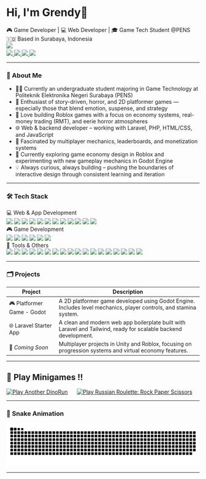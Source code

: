<h1 >Hi, I'm Grendy👋</h1>
<p >
  🎮 Game Developer | 💻 Web Developer | 🎓 Game Tech Student @PENS 🇮🇩 Based in Surabaya, Indonesia
</p>
<style>
  p {
    list-style-type: none;
    margin: 0;
    padding: 0;
  }
</style>


  <img src="https://media.giphy.com/media/v1.Y2lkPWVjZjA1ZTQ3NGZtOHhibzN4OG16enhzeWNoMHZ1YmVoM3NqcmZ0ejhmb2wydXJhcCZlcD12MV9naWZzX3JlbGF0ZWQmY3Q9Zw/aNqEFrYVnsS52/giphy.gif" width="660" />
<p>
  <a href="https://x.com/grendypangestu">
    <img src="https://img.shields.io/badge/twitter-%231DA1F2.svg?&style=for-the-badge&logo=X&logoColor=white" height="30" />
  </a>
  <a href="https://www.linkedin.com/in/grendyadityapangestu">
    <img src="https://img.shields.io/badge/linkedin-%230077B5.svg?&style=for-the-badge&logo=linkedin&logoColor=white" height="30" />
  </a>
  <a href="https://instagram.com/grendypangestu">
    <img src="https://img.shields.io/badge/instagram-%23E4405F.svg?&style=for-the-badge&logo=instagram&logoColor=white" height="30" />
  </a>
  <a href="mailto:grendyadityapangestu@gmail.com">
    <img src="https://img.shields.io/badge/email-D14836?style=for-the-badge&logo=gmail&logoColor=white" height="30"/>
  </a>
</p>



---

### 🧠 About Me

- 👨‍🎓 Currently an undergraduate student majoring in Game Technology at Politeknik Elektronika Negeri Surabaya (PENS)

- 👻 Enthusiast of story-driven, horror, and 2D platformer games — especially those that blend emotion, suspense, and strategy

- 🧱 Love building Roblox games with a focus on economy systems, real-money trading (RMT), and eerie horror atmospheres

- 🌐 Web & backend developer – working with Laravel, PHP, HTML/CSS, and JavaScript

- 🧠 Fascinated by multiplayer mechanics, leaderboards, and monetization systems

- 🚀 Currently exploring game economy design in Roblox and experimenting with new gameplay mechanics in Godot Engine

- 💡 Always curious, always building – pushing the boundaries of interactive design through consistent learning and iteration

---

### 🛠️ Tech Stack

💻 Web & App Development  

<p align="left"> <img src="https://img.shields.io/badge/Laravel-FF2D20?style=for-the-badge&logo=laravel&logoColor=white" height="30"/> <img src="https://img.shields.io/badge/PHP-777BB4?style=for-the-badge&logo=php&logoColor=white" height="30"/> <img src="https://img.shields.io/badge/HTML5-E34F26?style=for-the-badge&logo=html5&logoColor=white" height="30"/> <img src="https://img.shields.io/badge/CSS3-1572B6?style=for-the-badge&logo=css3&logoColor=white" height="30"/> <img src="https://img.shields.io/badge/JavaScript-F7DF1E?style=for-the-badge&logo=javascript&logoColor=black" height="30"/> <img src="https://img.shields.io/badge/Vue.js-4FC08D?style=for-the-badge&logo=vue.js&logoColor=white" height="30"/> <img src="https://img.shields.io/badge/React%20Native-61DAFB?style=for-the-badge&logo=react&logoColor=black" height="30"/> <img src="https://img.shields.io/badge/TailwindCSS-38B2AC?style=for-the-badge&logo=tailwind-css&logoColor=white" height="30"/> <img src="https://img.shields.io/badge/Bootstrap-563D7C?style=for-the-badge&logo=bootstrap&logoColor=white" height="30"/> <img src="https://img.shields.io/badge/MySQL-4479A1?style=for-the-badge&logo=mysql&logoColor=white" height="30"/> <img src="https://img.shields.io/badge/PostgreSQL-336791?style=for-the-badge&logo=postgresql&logoColor=white" height="30"/> <img src="https://img.shields.io/badge/SQL%20Server-CC2927?style=for-the-badge&logo=microsoftsqlserver&logoColor=white" height="30"/> </p>

🎮 Game Development  

<p align="left"> <img src="https://img.shields.io/badge/Unity-000000?style=for-the-badge&logo=unity&logoColor=white" height="30"/> <img src="https://img.shields.io/badge/Godot-478CBF?style=for-the-badge&logo=godot-engine&logoColor=white" height="30"/> <img src="https://img.shields.io/badge/Roblox-000000?style=for-the-badge&logo=roblox&logoColor=white" height="30"/> <img src="https://img.shields.io/badge/C%23-239120?style=for-the-badge&logo=c-sharp&logoColor=white" height="30"/> <img src="https://img.shields.io/badge/Lua-000080?style=for-the-badge&logo=lua&logoColor=white" height="30"/> <img src="https://img.shields.io/badge/GDScript-478CBF?style=for-the-badge&logo=godot-engine&logoColor=white" height="30"/> </p>

🧰 Tools & Others  

<p align="left"> <!-- Version Control & Code Editors --> <img src="https://img.shields.io/badge/Git-F05032?style=for-the-badge&logo=git&logoColor=white" height="30"/> <img src="https://img.shields.io/badge/GitHub-181717?style=for-the-badge&logo=github&logoColor=white" height="30"/> <img src="https://img.shields.io/badge/GitLab-FC6D26?style=for-the-badge&logo=gitlab&logoColor=white" height="30"/> <img src="https://img.shields.io/badge/VS%20Code-007ACC?style=for-the-badge&logo=visual-studio-code&logoColor=white" height="30"/> <img src="https://img.shields.io/badge/Visual%20Studio-5C2D91?style=for-the-badge&logo=visual-studio&logoColor=white" height="30"/> <!-- Dev Tools --> <img src="https://img.shields.io/badge/Docker-2496ED?style=for-the-badge&logo=docker&logoColor=white" height="30"/> <img src="https://img.shields.io/badge/Postman-FF6C37?style=for-the-badge&logo=postman&logoColor=white" height="30"/> <img src="https://img.shields.io/badge/XAMPP-FB7A24?style=for-the-badge&logo=xampp&logoColor=white" height="30"/> <img src="https://img.shields.io/badge/Firebase-FFCA28?style=for-the-badge&logo=firebase&logoColor=black" height="30"/>  <img src="https://img.shields.io/badge/Unity%20Hub-000000?style=for-the-badge&logo=unity&logoColor=white" height="30"/> <!-- UI/UX & Design --> <img src="https://img.shields.io/badge/Figma-F24E1E?style=for-the-badge&logo=figma&logoColor=white" height="30"/>  <img src="https://img.shields.io/badge/Canva-00C4CC?style=for-the-badge&logo=canva&logoColor=white" height="30"/> <!-- Communication & Productivity -->  <img src="https://img.shields.io/badge/Discord-5865F2?style=for-the-badge&logo=discord&logoColor=white" height="30"/> <img src="https://img.shields.io/badge/Zoom-2D8CFF?style=for-the-badge&logo=zoom&logoColor=white" height="30"/> <img src="https://img.shields.io/badge/Notion-000000?style=for-the-badge&logo=notion&logoColor=white" height="30"/> <img src="https://img.shields.io/badge/Trello-0052CC?style=for-the-badge&logo=trello&logoColor=white" height="30"/><!-- Remote & Utilities --> <img src="https://img.shields.io/badge/AnyDesk-EF443B?style=for-the-badge&logo=anydesk&logoColor=white" height="30"/> <img src="https://img.shields.io/badge/TeamViewer-0E8EE9?style=for-the-badge&logo=teamviewer&logoColor=white" height="30"/> </p>


---

### 🗂️ Projects

| Project | Description |
|--------|-------------|
| 🎮 Platformer Game - Godot | A 2D platformer game developed using Godot Engine. Includes level mechanics, player controls, and stamina system. |
| 🌐 Laravel Starter App| A clean and modern web app boilerplate built with Laravel and Tailwind, ready for scalable backend development. |
| 🚧 *Coming Soon* | Multiplayer projects in Unity and Roblox, focusing on progression systems and virtual economy features. |



---

## 🎲 Play Minigames !!

<p align="center">

[![Play Another DinoRun](https://img.shields.io/badge/Play%20Another%20DinoRun-blue?style=for-the-badge)](https://grendyaditya.github.io/another-dinorun) &nbsp;&nbsp;&nbsp;&nbsp; [![Play Russian Roulette: Rock Paper Scissors](https://img.shields.io/badge/Play%20Russian%20Roulette%3A%20Rock%20Paper%20Scissors-blue?style=for-the-badge)](https://grendyaditya.github.io/rock-paper-scissors)

</p>


---

### 🐍 Snake Animation

<p align="center">
  <img src="https://raw.githubusercontent.com/Platane/snk/output/github-contribution-grid-snake.svg" alt="Snake animation" />
</p>

---

